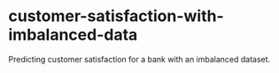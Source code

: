 # customer-satisfaction-with-imbalanced-data
Predicting customer satisfaction for a bank with an imbalanced dataset.
